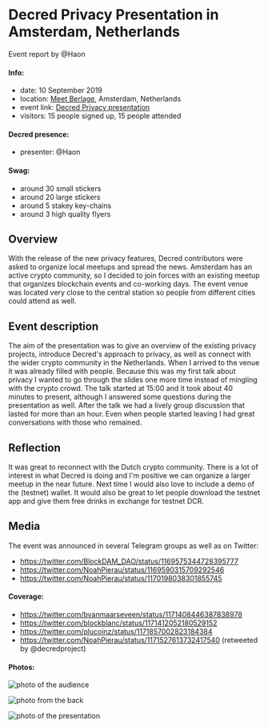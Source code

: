 # Decred Privacy Presentation in Amsterdam, Netherlands

Event report by @Haon

#### Info:

* date: 10 September 2019
* location: [Meet Berlage](https://meetberlage.com/welcome/en/), Amsterdam, Netherlands
* event link: [Decred Privacy presentation](https://www.meetup.com/Permissionless-Society/events/dnkzvqyzmbnb/)
* visitors: 15 people signed up, 15 people attended

#### Decred presence:

* presenter: @Haon

#### Swag:

* around 30 small stickers
* around 20 large stickers
* around 5 stakey key-chains
* around 3 high quality flyers

## Overview

With the release of the new privacy features, Decred contributors were asked to organize local meetups and spread the news. Amsterdam has an active crypto community, so I decided to join forces with an existing meetup that organizes blockchain events and co-working days. The event venue was located very close to the central station so people from different cities could attend as well.

## Event description

The aim of the presentation was to give an overview of the existing privacy projects, introduce Decred's approach to privacy, as well as connect with the wider crypto community in the Netherlands. When I arrived to the venue it was already filled with people. Because this was my first talk about privacy I wanted to go through the slides one more time instead of mingling with the crypto crowd. The talk started at 15:00 and it took about 40 minutes to present, although I answered some questions during the presentation as well. After the talk we had a lively group discussion that lasted for more than an hour. Even when people started leaving I had great conversations with those who remained.

## Reflection

It was great to reconnect with the Dutch crypto community. There is a lot of interest in what Decred is doing and I'm positive we can organize a larger meetup in the near future. Next time I would also love to include a demo of the (testnet) wallet. It would also be great to let people download the testnet app and give them free drinks in exchange for testnet DCR.

## Media

The event was announced in several Telegram groups as well as on Twitter:

- https://twitter.com/BlockDAM_DAO/status/1169575344728395777
- https://twitter.com/NoahPierau/status/1169590315709292546
- https://twitter.com/NoahPierau/status/1170198038301855745

#### Coverage:

- https://twitter.com/bvanmaarseveen/status/1171408446387838978
- https://twitter.com/blockblanc/status/1171412052180529152
- https://twitter.com/plucoinz/status/1171857002823184384
- https://twitter.com/NoahPierau/status/1171527613732417540 (retweeted by @decredproject)

#### Photos:

![photo of the audience](https://pbs.twimg.com/media/EEIaJVsUEAYV92r.jpg "audience")

![photo from the back](https://pbs.twimg.com/media/EEIaK4VVUAMcqaa.jpg "perspective")

![photo of the presentation](https://pbs.twimg.com/media/EEIaKSSU4AEw8HG.jpg "presentation")
